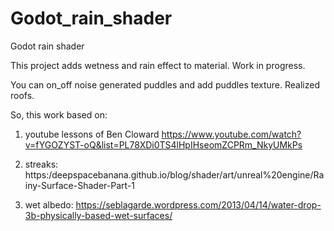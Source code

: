 # Godot_rain_shader
 Godot rain shader

This project adds wetness and rain effect to material.
Work in progress.

You can on_off noise generated puddles and add puddles texture.
Realized roofs.

So, this work based on:
1. youtube lessons of Ben Cloward https://www.youtube.com/watch?v=fYGOZYST-oQ&list=PL78XDi0TS4lHpIHseomZCPRm_NkyUMkPs

2. streaks: https:/deepspacebanana.github.io/blog/shader/art/unreal%20engine/Rainy-Surface-Shader-Part-1

3. wet albedo: https://seblagarde.wordpress.com/2013/04/14/water-drop-3b-physically-based-wet-surfaces/